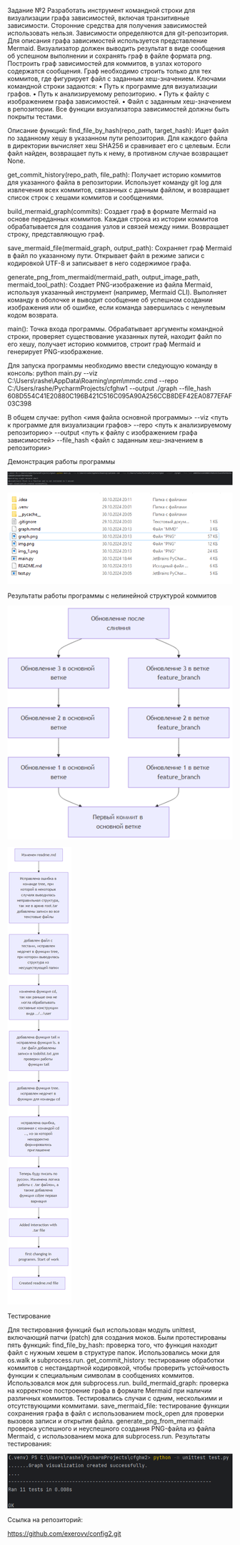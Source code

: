 Задание №2
Разработать инструмент командной строки для визуализации графа
зависимостей, включая транзитивные зависимости. Сторонние средства для
получения зависимостей использовать нельзя.
Зависимости определяются для git-репозитория. Для описания графа
зависимостей используется представление Mermaid. Визуализатор должен
выводить результат в виде сообщения об успешном выполнении и сохранять граф
в файле формата png.
Построить граф зависимостей для коммитов, в узлах которого содержатся
сообщения. Граф необходимо строить только для тех коммитов, где фигурирует
файл с заданным хеш-значением.
Ключами командной строки задаются:
• Путь к программе для визуализации графов.
• Путь к анализируемому репозиторию.
• Путь к файлу с изображением графа зависимостей.
• Файл с заданным хеш-значением в репозитории.
Все функции визуализатора зависимостей должны быть покрыты тестами.

Описание функций:
find_file_by_hash(repo_path, target_hash):
Ищет файл по заданному хешу в указанном пути репозитория. 
Для каждого файла в директории вычисляет хеш SHA256 и сравнивает его с целевым. 
Если файл найден, возвращает путь к нему, в противном случае возвращает None.

get_commit_history(repo_path, file_path):
Получает историю коммитов для указанного файла в репозитории. 
Использует команду git log для извлечения всех коммитов, связанных с данным файлом, 
и возвращает список строк с хешами коммитов и сообщениями.

build_mermaid_graph(commits):
Создает граф в формате Mermaid на основе переданных коммитов. 
Каждая строка из истории коммитов обрабатывается для создания узлов и связей между ними. 
Возвращает строку, представляющую граф.

save_mermaid_file(mermaid_graph, output_path):
Сохраняет граф Mermaid в файл по указанному пути. 
Открывает файл в режиме записи с кодировкой UTF-8 и записывает в него содержимое графа.

generate_png_from_mermaid(mermaid_path, output_image_path, mermaid_tool_path):
Создает PNG-изображение из файла Mermaid, используя указанный инструмент (например, Mermaid CLI). 
Выполняет команду в оболочке и выводит сообщение об успешном создании изображения или об ошибке, 
если команда завершилась с ненулевым кодом возврата.

main():
Точка входа программы. Обрабатывает аргументы командной строки, проверяет существование указанных путей, 
находит файл по его хешу, получает историю коммитов, строит граф Mermaid и генерирует PNG-изображение.

Для запуска программы необходимо ввести следующую команду в консоль:
python main.py --viz C:\Users\rashe\AppData\Roaming\npm\mmdc.cmd --repo C:/Users/rashe/PycharmProjects/cfghw1 --output ./graph --file_hash 608D554C41E20880C196B421C516C095A90A256CCB8DEF42EA0877EFAF03C398

В общем случае:
python <имя файла основной программы> --viz <путь к программе для визуализации графов> --repo <путь к анализируемому репозиторию> --output <путь к файлу с изображением графа зависимостей> --file_hash <файл с заданным хеш-значением в репозитории>

Демонстрация работы программы

![img_1.png](img_1.png)

![img_2.png](img_2.png)

Результаты работы программы с нелинейной структурой коммитов

![graphforrm.png](graphforrm.png)

![graph.png](graph.png)

Тестирование

Для тестирования функций был использован модуль unittest, включающий патчи (patch) для создания моков. 
Были протестированы пять функций:
find_file_by_hash: 
проверка того, что функция находит файл с нужным хешем в структуре папок. 
Использовались моки для os.walk и subprocess.run.
get_commit_history: 
тестирование обработки коммитов с нестандартной кодировкой, чтобы проверить устойчивость функции к специальным символам в сообщениях коммитов. 
Использовался мок для subprocess.run.
build_mermaid_graph: 
проверка на корректное построение графа в формате Mermaid при наличии различных коммитов. 
Тестировались случаи с одним, несколькими и отсутствующими коммитами.
save_mermaid_file: 
тестирование функции сохранения графа в файл с использованием mock_open для проверки вызовов записи и открытия файла.
generate_png_from_mermaid: 
проверка успешного и неуспешного создания PNG-файла из файла Mermaid, 
с использованием мока для subprocess.run.
Результаты тестирования:

![img.png](img.png)

Ссылка на репозиторий:

https://github.com/exerovv/config2.git
